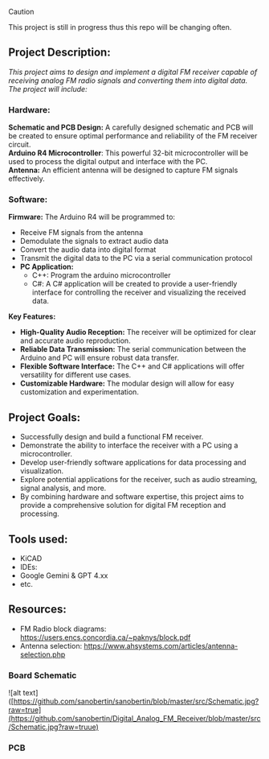 > [!CAUTION]
> This project is still in progress thus this repo will be changing often. 

## Project Description: 
_This project aims to design and implement a digital FM receiver capable of receiving analog FM radio signals and converting them into digital data. The project will include:_

### Hardware:

**Schematic and PCB Design:** A carefully designed schematic and PCB will be created to ensure optimal performance and reliability of the FM receiver circuit. </br>
**Arduino R4 Microcontroller**: This powerful 32-bit microcontroller will be used to process the digital output and interface with the PC. </br>
**Antenna:** An efficient antenna will be designed to capture FM signals effectively. </br>

### Software:
**Firmware:** The Arduino R4 will be programmed to:
- Receive FM signals from the antenna </br>
- Demodulate the signals to extract audio data </br>
- Convert the audio data into digital format </br>
- Transmit the digital data to the PC via a serial communication protocol </br>
- **PC Application:**
  - C++: Program the arduino microcontroller </br>
  - C#: A C# application will be created to provide a user-friendly interface for controlling the receiver and visualizing the received data. </br> 

**Key Features:**
- **High-Quality Audio Reception:** The receiver will be optimized for clear and accurate audio reproduction. </br>
- **Reliable Data Transmission:** The serial communication between the Arduino and PC will ensure robust data transfer. </br>
- **Flexible Software Interface:** The C++ and C# applications will offer versatility for different use cases. </br>
- **Customizable Hardware:** The modular design will allow for easy customization and experimentation. </br>


## Project Goals:
- Successfully design and build a functional FM receiver. </br>
- Demonstrate the ability to interface the receiver with a PC using a microcontroller. </br>
- Develop user-friendly software applications for data processing and visualization. </br>
- Explore potential applications for the receiver, such as audio streaming, signal analysis, and more. </br>
- By combining hardware and software expertise, this project aims to provide a comprehensive solution for digital FM reception and processing. </br>

## Tools used: 
- KiCAD </br>
- IDEs: </br>
- Google Gemini & GPT 4.xx </br>
- etc. </br>
## Resources: 
- FM Radio block diagrams: https://users.encs.concordia.ca/~paknys/block.pdf
- Antenna selection: https://www.ahsystems.com/articles/antenna-selection.php


### Board Schematic 

![alt text]([https://github.com/sanobertin/sanobertin/blob/master/src/Schematic.jpg?raw=true](https://github.com/sanobertin/Digital_Analog_FM_Receiver/blob/master/src/Schematic.jpg?raw=truue)

### PCB
